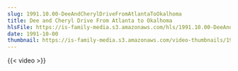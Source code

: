 ```yaml
---
slug: 1991.10.00-DeeAndCherylDriveFromAtlantaToOkalhoma
title: Dee and Cheryl Drive From Atlanta to Okalhoma
hlsFile: https://is-family-media.s3.amazonaws.com/hls/1991.10.00-DeeAndCherylDriveFromAtlantaToOkalhoma/1991.10.00-DeeAndCherylDriveFromAtlantaToOkalhoma.m3u8
date: 1991-10-00
thumbnail: https://is-family-media.s3.amazonaws.com/video-thumbnails/1991.10.00-DeeAndCherylDriveFromAtlantaToOkalhoma.png
---
```

{{< video >}}
